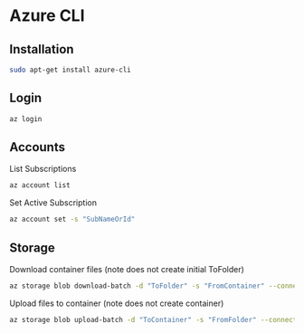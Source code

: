 # Azure CLI

## Installation

```bash
sudo apt-get install azure-cli
```

## Login

```bash
az login
```

## Accounts

List Subscriptions

```bash
az account list
```

Set Active Subscription

```bash
az account set -s "SubNameOrId"
```

## Storage

Download container files (note does not create initial ToFolder)

```bash
az storage blob download-batch -d "ToFolder" -s "FromContainer" --connection-string ""
```

Upload files to container (note does not create container)

```bash
az storage blob upload-batch -d "ToContainer" -s "FromFolder" --connection-string ""
```
